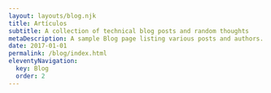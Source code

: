 ```yaml
---
layout: layouts/blog.njk
title: Artículos
subtitle: A collection of technical blog posts and random thoughts
metaDescription: A sample Blog page listing various posts and authors.
date: 2017-01-01
permalink: /blog/index.html
eleventyNavigation:
  key: Blog
  order: 2
---
```

